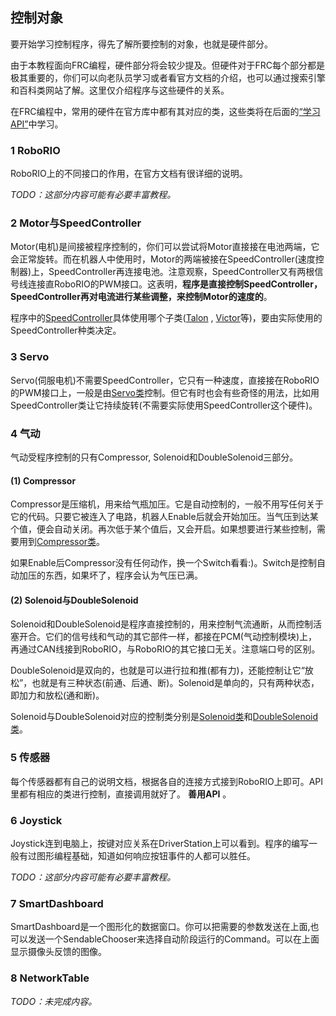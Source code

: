 ## 控制对象
要开始学习控制程序，得先了解所要控制的对象，也就是硬件部分。

由于本教程面向FRC编程，硬件部分将会较少提及。但硬件对于FRC每个部分都是极其重要的，你们可以向老队员学习或者看官方文档的介绍，也可以通过搜索引擎和百科类网站了解。这里仅介绍程序与这些硬件的关系。

在FRC编程中，常用的硬件在官方库中都有其对应的类，这些类将在后面的[“学习API”](./学习API.md)中学习。

### 1 RoboRIO

RoboRIO上的不同接口的作用，在官方文档有很详细的说明。

*TODO：这部分内容可能有必要丰富教程。*

### 2 Motor与SpeedController

Motor(电机)是间接被程序控制的，你们可以尝试将Motor直接接在电池两端，它会正常旋转。而在机器人中使用时，Motor的两端被接在SpeedController(速度控制器)上，SpeedController再连接电池。注意观察，SpeedController又有两根信号线连接直RoboRIO的PWM接口。这表明，**程序是直接控制SpeedController，SpeedController再对电流进行某些调整，来控制Motor的速度的**。

程序中的[SpeedController](http://first.wpi.edu/FRC/roborio/release/docs/java/edu/wpi/first/wpilibj/SpeedController.html)具体使用哪个子类([Talon](http://first.wpi.edu/FRC/roborio/release/docs/java/edu/wpi/first/wpilibj/Talon.html)
, [Victor](http://first.wpi.edu/FRC/roborio/release/docs/java/edu/wpi/first/wpilibj/Victor.html)等)，要由实际使用的SpeedController种类决定。

### 3 Servo

Servo(伺服电机)不需要SpeedController，它只有一种速度，直接接在RoboRIO的PWM接口上，一般是由[Servo类](http://first.wpi.edu/FRC/roborio/release/docs/java/edu/wpi/first/wpilibj/Servo.html)控制。但它有时也会有些奇怪的用法，比如用SpeedController类让它持续旋转(不需要实际使用SpeedController这个硬件)。

### 4 气动

气动受程序控制的只有Compressor, Solenoid和DoubleSolenoid三部分。

#### (1) Compressor

Compressor是压缩机，用来给气瓶加压。它是自动控制的，一般不用写任何关于它的代码。只要它被连入了电路，机器人Enable后就会开始加压。当气压到达某个值，便会自动关闭。再次低于某个值后，又会开启。如果想要进行某些控制，需要用到[Compressor类](http://first.wpi.edu/FRC/roborio/release/docs/java/edu/wpi/first/wpilibj/Compressor.html)。

如果Enable后Compressor没有任何动作，换一个Switch看看:)。Switch是控制自动加压的东西，如果坏了，程序会认为气压已满。

#### (2) Solenoid与DoubleSolenoid

Solenoid和DoubleSolenoid是程序直接控制的，用来控制气流通断，从而控制活塞开合。它们的信号线和气动的其它部件一样，都接在PCM(气动控制模块)上，再通过CAN线接到RoboRIO，与RoboRIO的其它接口无关。注意端口号的区别。

DoubleSolenoid是双向的，也就是可以进行拉和推(都有力)，还能控制让它“放松”，也就是有三种状态(前通、后通、断)。Solenoid是单向的，只有两种状态，即加力和放松(通和断)。

Solenoid与DoubleSolenoid对应的控制类分别是[Solenoid类](http://first.wpi.edu/FRC/roborio/release/docs/java/edu/wpi/first/wpilibj/Solenoid.html)和[DoubleSolenoid类](http://first.wpi.edu/FRC/roborio/release/docs/java/edu/wpi/first/wpilibj/DoubleSolenoid.html)。


### 5 传感器

每个传感器都有自己的说明文档，根据各自的连接方式接到RoboRIO上即可。API里都有相应的类进行控制，直接调用就好了。 **善用API** 。

### 6 Joystick

Joystick连到电脑上，按键对应关系在DriverStation上可以看到。程序的编写一般有过图形编程基础，知道如何响应按钮事件的人都可以胜任。

*TODO：这部分内容可能有必要丰富教程。*

### 7 SmartDashboard

SmartDashboard是一个图形化的数据窗口。你可以把需要的参数发送在上面,也可以发送一个SendableChooser来选择自动阶段运行的Command。可以在上面显示摄像头反馈的图像。

### 8 NetworkTable

*TODO：未完成内容。*
